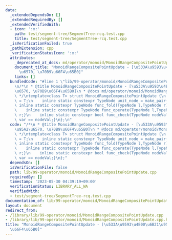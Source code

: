 ```yaml
---
data:
  _extendedDependsOn: []
  _extendedRequiredBy: []
  _extendedVerifiedWith:
  - icon: ':x:'
    path: test/segment-tree/SegmentTree-rcq.test.cpp
    title: test/segment-tree/SegmentTree-rcq.test.cpp
  _isVerificationFailed: true
  _pathExtension: cpp
  _verificationStatusIcon: ':x:'
  attributes:
    _deprecated_at_docs: md/operator/monoid/MonoidRangeCompositePointUpdate.md
    document_title: "MonoidRangeCompositePointUpdate - [\u533A\u9593\u4E00\u6B21\u95A2\
      \u6570, \u70B9\u66F4\u65B0]"
    links: []
  bundledCode: "#line 1 \"lib/99-operator/monoid/MonoidRangeCompositePointUpdate.cpp\"\
    \n/*\n * @title MonoidRangeCompositePointUpdate - [\u533A\u9593\u4E00\u6B21\u95A2\
    \u6570, \u70B9\u66F4\u65B0]\n * @docs md/operator/monoid/MonoidRangeCompositePointUpdate.md\n\
    \ */\ntemplate<class T> struct MonoidRangeCompositePointUpdate {\n    using TypeNode\
    \ = T;\n    inline static constexpr TypeNode unit_node = make_pair(1,0);\n   \
    \ inline static constexpr TypeNode func_fold(TypeNode l,TypeNode r){return {r.first*l.first,r.first*l.second+r.second};}\n\
    \    inline static constexpr TypeNode func_operate(TypeNode l,TypeNode r){return\
    \ r;}\n    inline static constexpr bool func_check(TypeNode nodeVal,TypeNode var){return\
    \ var == nodeVal;}\n};\n"
  code: "/*\n * @title MonoidRangeCompositePointUpdate - [\u533A\u9593\u4E00\u6B21\
    \u95A2\u6570, \u70B9\u66F4\u65B0]\n * @docs md/operator/monoid/MonoidRangeCompositePointUpdate.md\n\
    \ */\ntemplate<class T> struct MonoidRangeCompositePointUpdate {\n    using TypeNode\
    \ = T;\n    inline static constexpr TypeNode unit_node = make_pair(1,0);\n   \
    \ inline static constexpr TypeNode func_fold(TypeNode l,TypeNode r){return {r.first*l.first,r.first*l.second+r.second};}\n\
    \    inline static constexpr TypeNode func_operate(TypeNode l,TypeNode r){return\
    \ r;}\n    inline static constexpr bool func_check(TypeNode nodeVal,TypeNode var){return\
    \ var == nodeVal;}\n};"
  dependsOn: []
  isVerificationFile: false
  path: lib/99-operator/monoid/MonoidRangeCompositePointUpdate.cpp
  requiredBy: []
  timestamp: '2023-05-30 04:39:19+09:00'
  verificationStatus: LIBRARY_ALL_WA
  verifiedWith:
  - test/segment-tree/SegmentTree-rcq.test.cpp
documentation_of: lib/99-operator/monoid/MonoidRangeCompositePointUpdate.cpp
layout: document
redirect_from:
- /library/lib/99-operator/monoid/MonoidRangeCompositePointUpdate.cpp
- /library/lib/99-operator/monoid/MonoidRangeCompositePointUpdate.cpp.html
title: "MonoidRangeCompositePointUpdate - [\u533A\u9593\u4E00\u6B21\u95A2\u6570, \u70B9\
  \u66F4\u65B0]"
---
```

